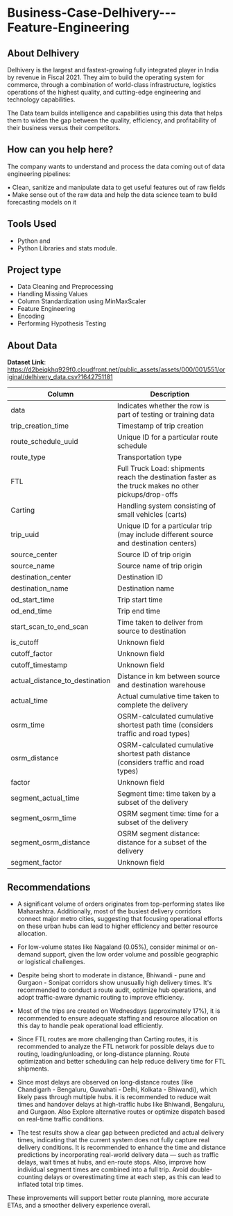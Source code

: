 # Business-Case-Delhivery---Feature-Engineering

## About Delhivery
Delhivery is the largest and fastest-growing fully integrated player in India by revenue in Fiscal 2021. They aim to build the operating system for commerce, through a combination of world-class infrastructure, logistics operations of the highest quality, and cutting-edge engineering and technology capabilities.

The Data team builds intelligence and capabilities using this data that helps them to widen the gap between the quality, efficiency, and profitability of their business versus their competitors.

## How can you help here?
The company wants to understand and process the data coming out of data engineering pipelines:

• Clean, sanitize and manipulate data to get useful features out of raw fields
• Make sense out of the raw data and help the data science team to build forecasting models on it

## Tools Used 
* Python and
* Python Libraries and stats module.
  
## Project type 
* Data Cleaning and Preprocessing
* Handling Missing Values
* Column Standardization using MinMaxScaler
* Feature Engineering
* Encoding
* Performing Hypothesis Testing

## About Data 
**Dataset Link**: https://d2beiqkhq929f0.cloudfront.net/public_assets/assets/000/001/551/original/delhivery_data.csv?1642751181

| Column                     | Description                                                                                   |
|----------------------------|-----------------------------------------------------------------------------------------------|
| data                       | Indicates whether the row is part of testing or training data                                  |
| trip_creation_time          | Timestamp of trip creation                                                                     |
| route_schedule_uuid         | Unique ID for a particular route schedule                                                     |
| route_type                  | Transportation type                                                                            |
| FTL                        | Full Truck Load: shipments reach the destination faster as the truck makes no other pickups/drop-offs |
| Carting                    | Handling system consisting of small vehicles (carts)                                           |
| trip_uuid                   | Unique ID for a particular trip (may include different source and destination centers)        |
| source_center               | Source ID of trip origin                                                                       |
| source_name                 | Source name of trip origin                                                                     |
| destination_center          | Destination ID                                                                                 |
| destination_name            | Destination name                                                                               |
| od_start_time               | Trip start time                                                                                 |
| od_end_time                 | Trip end time                                                                                   |
| start_scan_to_end_scan      | Time taken to deliver from source to destination                                               |
| is_cutoff                   | Unknown field                                                                                  |
| cutoff_factor               | Unknown field                                                                                  |
| cutoff_timestamp            | Unknown field                                                                                  |
| actual_distance_to_destination | Distance in km between source and destination warehouse                                   |
| actual_time                 | Actual cumulative time taken to complete the delivery                                         |
| osrm_time                   | OSRM-calculated cumulative shortest path time (considers traffic and road types)              |
| osrm_distance               | OSRM-calculated cumulative shortest path distance (considers traffic and road types)          |
| factor                      | Unknown field                                                                                  |
| segment_actual_time         | Segment time: time taken by a subset of the delivery                                          |
| segment_osrm_time           | OSRM segment time: time for a subset of the delivery                                          |
| segment_osrm_distance       | OSRM segment distance: distance for a subset of the delivery                                   |
| segment_factor              | Unknown field                                              

## Recommendations 

* A significant volume of orders originates from top-performing states like Maharashtra. Additionally, most of the busiest delivery corridors connect major metro cities, suggesting that focusing operational efforts on these urban hubs can lead to higher efficiency and better resource allocation.

* For low-volume states like Nagaland (0.05%), consider minimal or on-demand support, given the low order volume and possible geographic or logistical challenges.

* Despite being short to moderate in distance, Bhiwandi - pune and Gurgaon - Sonipat corridors show unusually high delivery times. It's recommended to conduct a route audit, optimize hub operations, and adopt traffic-aware dynamic routing to improve efficiency.

* Most of the trips are created on Wednesdays (approximately 17%), it is recommended to ensure adequate staffing and resource allocation on this day to handle peak operational load efficiently.

* Since FTL routes are more challenging than Carting routes, it is recommended to analyze the FTL network for possible delays due to routing, loading/unloading, or long-distance planning. Route optimization and better scheduling can help reduce delivery time for FTL shipments.

* Since most delays are observed on long-distance routes (like Chandigarh - Bengaluru, Guwahati - Delhi, Kolkata - Bhiwandi), which likely pass through multiple hubs. it is recommended to reduce wait times and handover delays at high-traffic hubs like Bhiwandi, Bengaluru, and Gurgaon. Also Explore alternative routes or optimize dispatch based on real-time traffic conditions.

* The test results show a clear gap between predicted and actual delivery times, indicating that the current system does not fully capture real delivery conditions. It is recommended to enhance the time and distance predictions by incorporating real-world delivery data — such as traffic delays, wait times at hubs, and en-route stops. Also, improve how individual segment times are combined into a full trip. Avoid double-counting delays or overestimating time at each step, as this can lead to inflated total trip times.

These improvements will support better route planning, more accurate ETAs, and a smoother delivery experience overall.
